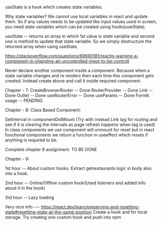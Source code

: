 useState is a hook which creates state variables.

Why state variables?
We cannot use local variables in react and update them. So if any values needs to be updated like input values used in screen,
you need state variables which can be created using hooks(useState).

useState -- returns an array in which 1st value is state variable and second one is method to update that state variable.
So we simply destructure the returned array when using useState.

https://stackoverflow.com/questions/69690181/reactjs-warning-a-component-is-changing-an-uncontrolled-input-to-be-controll

Never declare another component inside a component. Because when a state variable changes and re renders then each time this component gets created. Instead create above and call it inside required component.

Chapter - 7:
CreateBrowserRouter -- Done
RouterProvider -- Done
Link -- Done
Outlet -- Done
useRouterError -- Done
useParams -- Done
Formik usage -- PENDING

Chapter - 8:
Class Based Component:

SetInterval in componentDidMount (Try with <a> instead Link tag for routing and see if it is clearing the intervals as page refresh happens when <a> tag is used)
In class components we use component will unmount for reset but in react functional components we return a function in useeffect which resets if anything is required to be.

Complete chapter 8 assignment.
TO BE DONE

Chapter - 9:

1st hour -- About custom hooks. 
Extract getrestaurants logic in body also into a hook.

2nd hour -- Online/Offline custom hook(Used listeners and added info about it in the hook)

3rd hour -- Lazy loading

Very nice info --- https://react.dev/learn/preserving-and-resetting-state#resetting-state-at-the-same-position
Create a hook and for local storage.
Try creating one custom hook and push into npm